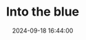 ---
layout: post
title: 'Into the blue'
date: '2024-09-18 16:44:00'
last_modified_at: '2024-09-18 16:44:00'
category: "Arona"
tags:
  - Italy
  - Arona
  - lake
description: "Looking east from Arona’s Rocca"
featImage: '20230311_arona-5900.webp'
featImageAlt: 'Mountains and lake Maggiore from above'
featImageWidth: '1440'
featImageHeight: '962'
shotOn: '2023-03-11'
coffeeTable: false
---